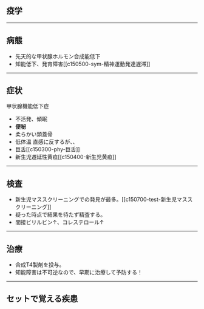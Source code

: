 ## 疫学
---
## 病態
- 先天的な甲状腺ホルモン合成能低下
- 知能低下、発育障害[[c150500-sym-精神運動発達遅滞]]
---
## 症状
甲状腺機能低下症
- 不活発、傾眠
- **便秘**
- 柔らかい頭蓋骨
- 低体温
直感に反するが、、
- 巨舌[[c150300-phy-巨舌]]
- 新生児遷延性黄疸[[c150400-新生児黄疸]]
---
## 検査
- 新生児マススクリーニングでの発見が最多。[[c150700-test-新生児マススクリーニング]]
- 疑った時点で結果を待たず精査する。
- 間接ビリルビン↑、コレステロール↑
---
## 治療
- 合成T4製剤を投与。
- 知能障害は不可逆なので、早期に治療して予防する！
---
## セットで覚える疾患
